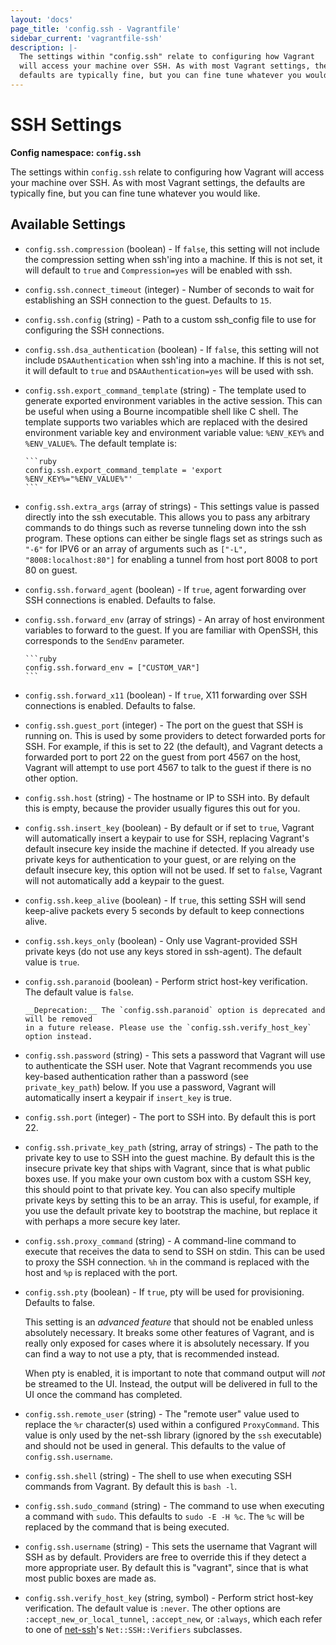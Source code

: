 ```yaml
---
layout: 'docs'
page_title: 'config.ssh - Vagrantfile'
sidebar_current: 'vagrantfile-ssh'
description: |-
  The settings within "config.ssh" relate to configuring how Vagrant
  will access your machine over SSH. As with most Vagrant settings, the
  defaults are typically fine, but you can fine tune whatever you would like.
---
```


# SSH Settings

**Config namespace: `config.ssh`**

The settings within `config.ssh` relate to configuring how Vagrant
will access your machine over SSH. As with most Vagrant settings, the
defaults are typically fine, but you can fine tune whatever you would like.

## Available Settings

- `config.ssh.compression` (boolean) - If `false`, this setting will not include the
  compression setting when ssh'ing into a machine. If this is not set, it will
  default to `true` and `Compression=yes` will be enabled with ssh.

- `config.ssh.connect_timeout` (integer) - Number of seconds to wait for establishing
  an SSH connection to the guest. Defaults to `15`.

- `config.ssh.config` (string) - Path to a custom ssh_config file to use for configuring
  the SSH connections.

- `config.ssh.dsa_authentication` (boolean) - If `false`, this setting will not include
  `DSAAuthentication` when ssh'ing into a machine. If this is not set, it will
  default to `true` and `DSAAuthentication=yes` will be used with ssh.

- `config.ssh.export_command_template` (string) - The template used to generate
  exported environment variables in the active session. This can be useful
  when using a Bourne incompatible shell like C shell. The template supports
  two variables which are replaced with the desired environment variable key and
  environment variable value: `%ENV_KEY%` and `%ENV_VALUE%`. The default template
  is:

      ```ruby
      config.ssh.export_command_template = 'export %ENV_KEY%="%ENV_VALUE%"'
      ```

- `config.ssh.extra_args` (array of strings) - This settings value is passed directly
  into the ssh executable. This allows you to pass any arbitrary commands to do things such
  as reverse tunneling down into the ssh program. These options can either be
  single flags set as strings such as `"-6"` for IPV6 or an array of arguments
  such as `["-L", "8008:localhost:80"]` for enabling a tunnel from host port 8008
  to port 80 on guest.

- `config.ssh.forward_agent` (boolean) - If `true`, agent forwarding over SSH
  connections is enabled. Defaults to false.

- `config.ssh.forward_env` (array of strings) - An array of host environment variables to
  forward to the guest. If you are familiar with OpenSSH, this corresponds to the `SendEnv`
  parameter.

      ```ruby
      config.ssh.forward_env = ["CUSTOM_VAR"]
      ```

- `config.ssh.forward_x11` (boolean) - If `true`, X11 forwarding over SSH connections
  is enabled. Defaults to false.

- `config.ssh.guest_port` (integer) - The port on the guest that SSH is running on. This
  is used by some providers to detect forwarded ports for SSH. For example, if
  this is set to 22 (the default), and Vagrant detects a forwarded port to
  port 22 on the guest from port 4567 on the host, Vagrant will attempt
  to use port 4567 to talk to the guest if there is no other option.

- `config.ssh.host` (string) - The hostname or IP to SSH into. By default this is
  empty, because the provider usually figures this out for you.

- `config.ssh.insert_key` (boolean) - By default or if set to `true`, Vagrant will automatically insert
  a keypair to use for SSH, replacing Vagrant's default insecure key inside the machine
  if detected. If you already use private keys for authentication to your guest, or are relying
  on the default insecure key, this option will not be used. If set to `false`,
  Vagrant will not automatically add a keypair to the guest.

- `config.ssh.keep_alive` (boolean) - If `true`, this setting SSH will send keep-alive packets
  every 5 seconds by default to keep connections alive.

- `config.ssh.keys_only` (boolean) - Only use Vagrant-provided SSH private keys (do not use
  any keys stored in ssh-agent). The default value is `true`.

- `config.ssh.paranoid` (boolean) - Perform strict host-key verification. The default value is
  `false`.

      __Deprecation:__ The `config.ssh.paranoid` option is deprecated and will be removed
      in a future release. Please use the `config.ssh.verify_host_key` option instead.

- `config.ssh.password` (string) - This sets a password that Vagrant will use to
  authenticate the SSH user. Note that Vagrant recommends you use key-based
  authentication rather than a password (see `private_key_path`) below. If
  you use a password, Vagrant will automatically insert a keypair if
  `insert_key` is true.

- `config.ssh.port` (integer) - The port to SSH into. By default this is port 22.

- `config.ssh.private_key_path` (string, array of strings) - The path to the private
  key to use to SSH into the guest machine. By default this is the insecure private key
  that ships with Vagrant, since that is what public boxes use. If you make
  your own custom box with a custom SSH key, this should point to that
  private key. You can also specify multiple private keys by setting this to be an array.
  This is useful, for example, if you use the default private key to bootstrap
  the machine, but replace it with perhaps a more secure key later.

- `config.ssh.proxy_command` (string) - A command-line command to execute that receives
  the data to send to SSH on stdin. This can be used to proxy the SSH connection.
  `%h` in the command is replaced with the host and `%p` is replaced with
  the port.

- `config.ssh.pty` (boolean) - If `true`, pty will be used for provisioning. Defaults to false.

  This setting is an _advanced feature_ that should not be enabled unless
  absolutely necessary. It breaks some other features of Vagrant, and is
  really only exposed for cases where it is absolutely necessary. If you can find
  a way to not use a pty, that is recommended instead.

  When pty is enabled, it is important to note that command output will _not_ be
  streamed to the UI. Instead, the output will be delivered in full to the UI
  once the command has completed.

- `config.ssh.remote_user` (string) - The "remote user" value used to replace the `%r`
  character(s) used within a configured `ProxyCommand`. This value is only used by the
  net-ssh library (ignored by the `ssh` executable) and should not be used in general.
  This defaults to the value of `config.ssh.username`.

- `config.ssh.shell` (string) - The shell to use when executing SSH commands from
  Vagrant. By default this is `bash -l`.

- `config.ssh.sudo_command` (string) - The command to use when executing a command
  with `sudo`. This defaults to `sudo -E -H %c`. The `%c` will be replaced by
  the command that is being executed.

- `config.ssh.username` (string) - This sets the username that Vagrant will SSH
  as by default. Providers are free to override this if they detect a more
  appropriate user. By default this is "vagrant", since that is what most
  public boxes are made as.

- `config.ssh.verify_host_key` (string, symbol) - Perform strict host-key verification. The
  default value is `:never`. The other options are `:accept_new_or_local_tunnel`,
  `:accept_new`, or `:always`, which each refer to one of
  [net-ssh](https://net-ssh.github.io/net-ssh/)'s `Net::SSH::Verifiers` subclasses.
